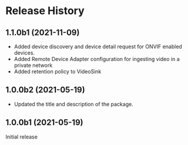 # Release History

## 1.1.0b1 (2021-11-09)

- Added device discovery and device detail request for ONVIF enabled devices.
- Added Remote Device Adapter configuration for ingesting video in a private network
- Added retention policy to VideoSink

## 1.0.0b2 (2021-05-19)

- Updated the title and description of the package.

## 1.0.0b1 (2021-05-19)

Initial release
